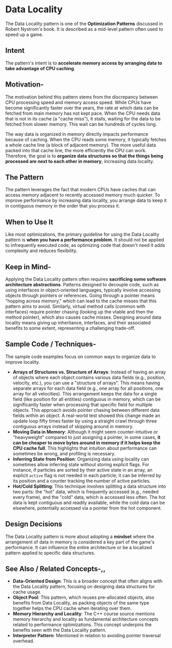 # Data Locality

The Data Locality pattern is one of the **Optimization Patterns** discussed in Robert Nystrom's book. It is described as a mid-level pattern often used to speed up a game.

## Intent
The pattern's intent is to **accelerate memory access by arranging data to take advantage of CPU caching**.

## Motivation-
The motivation behind this pattern stems from the discrepancy between CPU processing speed and memory access speed. While CPUs have become significantly faster over the years, the rate at which data can be fetched from main memory has not kept pace. When the CPU needs data that is not in its cache (a "cache miss"), it stalls, waiting for the data to be fetched from slower memory. This wait can be hundreds of cycles long.

The way data is organized in memory directly impacts performance because of caching. When the CPU reads some memory, it typically fetches a whole cache line (a block of adjacent memory). The more useful data packed into that cache line, the more efficiently the CPU can work. Therefore, the goal is to **organize data structures so that the things being processed are next to each other in memory**, increasing data locality.

## The Pattern
The pattern leverages the fact that modern CPUs have caches that can access memory adjacent to recently accessed memory much quicker. To improve performance by increasing data locality, you arrange data to keep it in contiguous memory in the order that you process it.

## When to Use It
Like most optimizations, the primary guideline for using the Data Locality pattern is **when you have a performance problem**. It should not be applied to infrequently executed code, as optimizing code that doesn't need it adds complexity and reduces flexibility.

## Keep in Mind-
Applying the Data Locality pattern often requires **sacrificing some software architecture abstractions**. Patterns designed to decouple code, such as using interfaces in object-oriented languages, typically involve accessing objects through pointers or references. Going through a pointer means "hopping across memory," which can lead to the cache misses that this pattern aims to avoid. Similarly, virtual method calls (common with interfaces) require pointer chasing (looking up the vtable and then the method pointer), which also causes cache misses. Designing around data locality means giving up inheritance, interfaces, and their associated benefits to some extent, representing a challenging trade-off.

## Sample Code / Techniques-
The sample code examples focus on common ways to organize data to improve locality.

- **Arrays of Structures vs. Structure of Arrays**: Instead of having an array of objects where each object contains various data fields (e.g., position, velocity, etc.), you can use a "structure of arrays". This means having separate arrays for each data field (e.g., one array for all positions, one array for all velocities). This arrangement keeps the data for a single field (like position for all entities) contiguous in memory, which can be significantly faster when processing that specific field for multiple objects. This approach avoids pointer chasing between different data fields within an object. A real-world test showed this change made an update loop fifty times faster by using a straight crawl through three contiguous arrays instead of skipping around in memory.
- **Moving Data in Memory**: Although it might seem counter-intuitive or "heavyweight" compared to just assigning a pointer, in some cases, **it can be cheaper to move bytes around in memory if it helps keep the CPU cache full**. This highlights that intuition about performance can sometimes be wrong, and profiling is necessary.
- **Inferring State from Position**: Organizing data using locality can sometimes allow inferring state without storing explicit flags. For instance, if particles are sorted by their active state in an array, an explicit `active` flag is not needed in each particle; it can be inferred by its position and a counter tracking the number of active particles.
- **Hot/Cold Splitting**: This technique involves splitting a data structure into two parts: the "hot" data, which is frequently accessed (e.g., needed every frame), and the "cold" data, which is accessed less often. The hot data is kept contiguous and readily available, while the cold data can be elsewhere, potentially accessed via a pointer from the hot component.

## Design Decisions
The Data Locality pattern is more about adopting a **mindset** where the arrangement of data in memory is considered a key part of the game's performance. It can influence the entire architecture or be a localized pattern applied to specific data structures.

## See Also / Related Concepts-,,
- **Data-Oriented Design**: This is a broader concept that often aligns with the Data Locality pattern, focusing on designing data structures for cache usage.
- **Object Pool**: This pattern, which reuses pre-allocated objects, also benefits from Data Locality, as packing objects of the same type together helps the CPU cache when iterating over them.
- **Memory Hierarchy and Locality**: The C++ course source mentions memory hierarchy and locality as fundamental architecture concepts related to performance optimizations. This concept underpins the benefits seen with the Data Locality pattern.
- **Interpreter Pattern**: Mentioned in relation to avoiding pointer traversal overhead.
